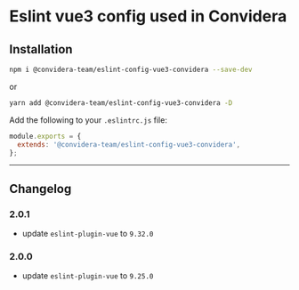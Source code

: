 # Eslint vue3 config used in Convidera

## Installation

```sh
npm i @convidera-team/eslint-config-vue3-convidera --save-dev
```

or

```sh
yarn add @convidera-team/eslint-config-vue3-convidera -D
```

Add the following to your `.eslintrc.js` file:

```javascript
module.exports = {
  extends: '@convidera-team/eslint-config-vue3-convidera',
};
```

---

## Changelog

### 2.0.1

- update `eslint-plugin-vue` to `9.32.0`

### 2.0.0

- update `eslint-plugin-vue` to `9.25.0`
